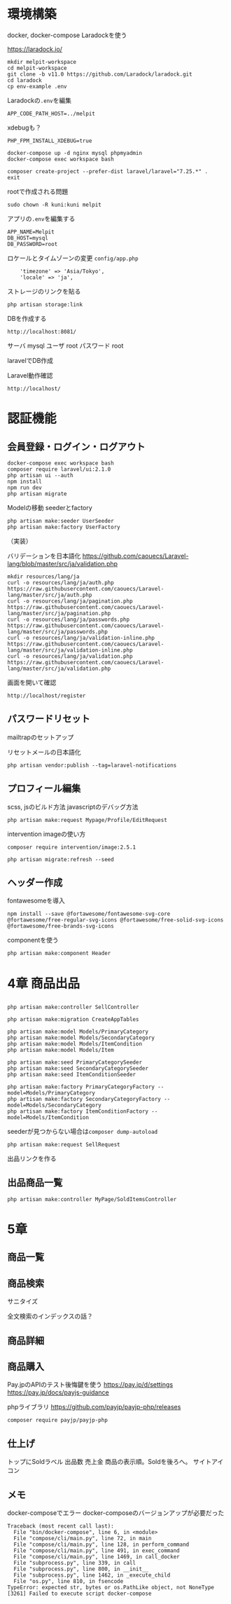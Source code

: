 # 環境構築

docker, docker-compose
Laradockを使う  

https://laradock.io/  



```
mkdir melpit-workspace
cd melpit-workspace
git clone -b v11.0 https://github.com/Laradock/laradock.git
cd laradock
cp env-example .env
```

Laradockの`.env`を編集

```
APP_CODE_PATH_HOST=../melpit
```

xdebugも？
```
PHP_FPM_INSTALL_XDEBUG=true
```

```
docker-compose up -d nginx mysql phpmyadmin
docker-compose exec workspace bash
```

```
composer create-project --prefer-dist laravel/laravel="7.25.*" .
exit
```

rootで作成される問題
```
sudo chown -R kuni:kuni melpit
```

アプリの`.env`を編集する

```
APP_NAME=Melpit
DB_HOST=mysql
DB_PASSWORD=root
```

ロケールとタイムゾーンの変更
`config/app.php`

```
    'timezone' => 'Asia/Tokyo',
    'locale' => 'ja',
```

ストレージのリンクを貼る

```
php artisan storage:link
```

DBを作成する
```
http://localhost:8081/
```
サーバ mysql
ユーザ root
パスワード root

laravelでDB作成

Laravel動作確認

`http://localhost/`


# 認証機能

## 会員登録・ログイン・ログアウト

```
docker-compose exec workspace bash
composer require laravel/ui:2.1.0
php artisan ui --auth
npm install
npm run dev
php artisan migrate
```

Modelの移動
seederとfactory

```
php artisan make:seeder UserSeeder
php artisan make:factory UserFactory
```

（実装）

バリデーションを日本語化
https://github.com/caouecs/Laravel-lang/blob/master/src/ja/validation.php

```
mkdir resources/lang/ja
curl -o resources/lang/ja/auth.php https://raw.githubusercontent.com/caouecs/Laravel-lang/master/src/ja/auth.php
curl -o resources/lang/ja/pagination.php https://raw.githubusercontent.com/caouecs/Laravel-lang/master/src/ja/pagination.php
curl -o resources/lang/ja/passwords.php https://raw.githubusercontent.com/caouecs/Laravel-lang/master/src/ja/passwords.php
curl -o resources/lang/ja/validation-inline.php https://raw.githubusercontent.com/caouecs/Laravel-lang/master/src/ja/validation-inline.php
curl -o resources/lang/ja/validation.php https://raw.githubusercontent.com/caouecs/Laravel-lang/master/src/ja/validation.php
```


画面を開いて確認

```
http://localhost/register
```

## パスワードリセット

mailtrapのセットアップ

リセットメールの日本語化

```
php artisan vendor:publish --tag=laravel-notifications
```

## プロフィール編集

scss, jsのビルド方法
javascriptのデバッグ方法

```
php artisan make:request Mypage/Profile/EditRequest
```

intervention imageの使い方

```
composer require intervention/image:2.5.1
```

```
php artisan migrate:refresh --seed
```

## ヘッダー作成

fontawesomeを導入

```
npm install --save @fortawesome/fontawesome-svg-core @fortawesome/free-regular-svg-icons @fortawesome/free-solid-svg-icons @fortawesome/free-brands-svg-icons
```

componentを使う

```
php artisan make:component Header
```

# 4章 商品出品

## 

```
php artisan make:controller SellController
```

```
php artisan make:migration CreateAppTables
```


```
php artisan make:model Models/PrimaryCategory
php artisan make:model Models/SecondaryCategory
php artisan make:model Models/ItemCondition
php artisan make:model Models/Item

php artisan make:seed PrimaryCategorySeeder
php artisan make:seed SecondaryCategorySeeder
php artisan make:seed ItemConditionSeeder

php artisan make:factory PrimaryCategoryFactory --model=Models/PrimaryCategory
php artisan make:factory SecondaryCategoryFactory --model=Models/SecondaryCategory
php artisan make:factory ItemConditionFactory --model=Models/ItemCondition
```

seederが見つからない場合は`composer dump-autoload`

```
php artisan make:request SellRequest
```

出品リンクを作る

## 出品商品一覧

```
php artisan make:controller MyPage/SoldItemsController
```

# 5章

## 商品一覧

## 商品検索

サニタイズ

全文検索のインデックスの話？

## 商品詳細

## 商品購入

Pay.jpのAPIのテスト後悔鍵を使う
https://pay.jp/d/settings
https://pay.jp/docs/payjs-guidance

phpライブラリ
https://github.com/payjp/payjp-php/releases

```
composer require payjp/payjp-php
```

## 仕上げ

トップにSoldラベル
出品数
売上金
商品の表示順。Soldを後ろへ。
サイトアイコン

## メモ

docker-composeでエラー
docker-composeのバージョンアップが必要だった
```
Traceback (most recent call last):
  File "bin/docker-compose", line 6, in <module>
  File "compose/cli/main.py", line 72, in main
  File "compose/cli/main.py", line 128, in perform_command
  File "compose/cli/main.py", line 491, in exec_command
  File "compose/cli/main.py", line 1469, in call_docker
  File "subprocess.py", line 339, in call
  File "subprocess.py", line 800, in __init__
  File "subprocess.py", line 1462, in _execute_child
  File "os.py", line 810, in fsencode
TypeError: expected str, bytes or os.PathLike object, not NoneType
[3261] Failed to execute script docker-compose
```
